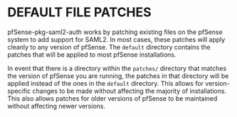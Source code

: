 # DEFAULT FILE PATCHES

pfSense-pkg-saml2-auth works by patching existing files on the pfSense system to add support for SAML2. In most cases,
these patches will apply cleanly to any version of pfSense. The `default` directory contains the patches that will be
applied to most pfSense installations.

In event that there is a directory within the `patches/` directory that matches the version of pfSense you are running,
the patches in that directory will be applied instead of the ones in the `default` directory. This allows for
version-specific changes to be made without affecting the majority of installations. This also allows patches for
older versions of pfSense to be maintained without affecting newer versions.

